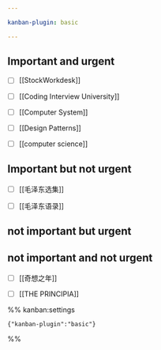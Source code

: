 ```yaml
---

kanban-plugin: basic

---
```


## Important and urgent

- [ ] [[StockWorkdesk]]
- [ ] [[Coding Interview University]]
- [ ] [[Computer System]]
- [ ] [[Design Patterns]]
- [ ] [[computer science]]


## Important but not urgent

- [ ] [[毛泽东选集]]
- [ ] [[毛泽东语录]]


## not important but urgent



## not important and not urgent

- [ ] [[奇想之年]]
- [ ] [[THE PRINCIPIA]]




%% kanban:settings
```
{"kanban-plugin":"basic"}
```
%%